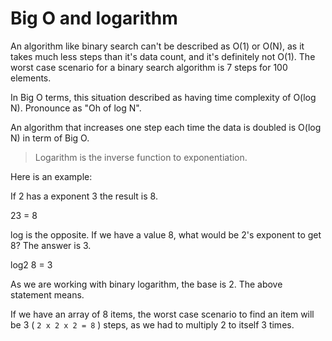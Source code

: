 # Big O and logarithm

An algorithm like binary search can't be described as O\(1\) or O\(N\), as it takes much less steps than it's data count, and it's definitely not O\(1\). The worst case scenario for a binary search algorithm is 7 steps for 100 elements.

In Big O terms, this situation described as having time complexity of O\(log N\). Pronounce as "Oh of log N".

An algorithm that increases one step each time the data is doubled is O\(log N\) in term of Big O.

> Logarithm is the inverse function to exponentiation.

Here is an example:

If 2 has a exponent 3 the result is 8.

23 = 8

log is the opposite. If we have a value 8, what would be 2's exponent to get 8? The answer is 3.

log2 8 = 3

As we are working with binary logarithm, the base is 2. The above statement means.

If we have an array of 8 items, the worst case scenario to find an item will be 3 \( `2 x 2 x 2 = 8` \) steps, as we had to multiply 2 to itself 3 times.


